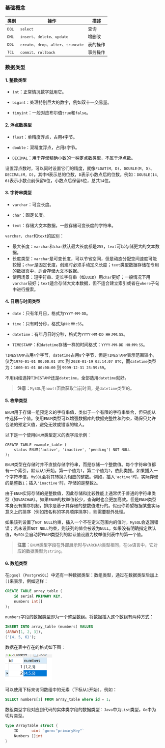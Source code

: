 ### 基础概念

| 类别  | 操作                                  | 描述     |
| ----- | ------------------------------------- | -------- |
| `DQL` | `select`                              | 查询     |
| `DML` | `insert`、`delete`、`update`          | 增删改   |
| `DDL` | `create`、`drop`、`alter`、`truncate` | 表的操作 |
| `TCL` | `commit`、`rollback`                  | 事务操作 |

### 数据类型

#### 1. 整数类型

- `int`：正常情况数字就用它。

- `bigint`：处理特别巨大的数字，例如双十一交易量。

- `tinyint`：一般对应布尔值`true`和`false`。

#### 2. 浮点数类型

- `float`：单精度浮点，占用`4`字节。

- `double`：双精度浮点，占用`8`字节。

- `DECIMAL`：用于存储精确小数的一种定点数类型，不属于浮点数。

设置浮点数时，可以同时设置它们的精度，就像`FLOAT(M, D)`、`DOUBLE(M, D)`、`DECIMAL(M, D)`，其中`M`表示总的位数，`D`表示小数点后的位数。例如：`DOUBLE(14, 6)`表示小数点前保留`8`位，小数点后保留`6`位，总共`14`位。

#### 3. 字符串类型

- `varchar`：可变长度。

- `char`：固定长度。

- `text`：存储大文本数据，一般存储可变长度的字符串。

`varchar`、`char`和`text`的区别：

- 最大长度：`varchar`和`char`默认最大长度都是`255`，`text`可以存储更大的文本数据。
- 长度类型：`varchar`是可变长度，可以节省空间，但是动态分配空间速度可能较慢；`char`是固定长度，创建时必须手动定义长度；`text`类型数据存储在专用的数据页中，适合存储大文本数据。
- 使用场景：短字符串、定长字符串（如`UUID`）用`char`更好；一般情况下用`varchar`较好；`text`适合存储大文本数据，但不适合建立索引或者在`where`子句中进行搜索。

#### 4. 日期与时间类型

- `date`：只有年月日，格式为`YYYY-MM-DD`。

- `time`：只有时分秒，格式为`HH:MM:SS`。

- `datetime`：有年月日时分秒，格式为`YYYY-MM-DD HH:MM:SS`。

- `TIMESTAMP`：和`datetime`存储一样的时间格式：`YYYY-MM-DD HH:MM:SS`。

`TIMESTAMP`占用`4`个字节，`datetime`占用`8`个字节，但是`TIMESTAMP`表示范围较小，仅为`1970-01-01 00:00:01 UTC` 到 `2038-01-19 03:14:07 UTC`，而`datetime`类型为：`1000-01-01 00:00:00` 到 `9999-12-31 23:59:59`。

不用纠结选择`TIMESTAMP`还是`datetime`，全部选用`datetime`就好。

> **注意：**`MySQL`用`now()`函数获取当前时间，是`datetime`类型的。

#### 5. 枚举类型

`ENUM`用于存储一组预定义的字符串值，类似于一个有限的字符串集合，但只能从中选择一个值。使用`ENUM`类型可以增强数据库的数据完整性和约束，确保只允许合法的预定义值，避免无效或错误的输入。

以下是一个使用`ENUM`类型定义的表字段示例：

```mysql
CREATE TABLE example_table (
    status ENUM('active', 'inactive', 'pending') NOT NULL
);
```

`ENUM`类型在存储时并不直接存储字符串，而是存储一个整数值。每个字符串值都有一个索引，默认从`1`开始。第一个值为`1`，第二个值为`2`，依此类推。如果插入一个字符串值，`MySQL`会将其转换为相应的整数。例如，插入`'active'`时，实际存储的是整数`1`；插入`'inactive'`时，存储的是整数`2`。

由于`ENUM`实际存储的是整数值，因此存储和比较性能上通常优于普通的字符串类型（如`VARCHAR`）。如果`ENUM`的枚举值较少，查询时也会更加高效。但是`ENUM`类型本身没有排序机制，排序是基于其存储的整数值进行的。假设你希望根据某些实际意义上的排序（例如按名称的字典顺序排序），则需要额外处理。

如果该列设置了`NOT NULL`约束，插入一个不在定义范围内的值时，`MySQL`会返回错误；若未设置`NOT NULL`约束，则该列的值会被设为`NULL`。如果没有明确指定默认值，`MySQL`会自动将`ENUM`类型列的默认值设置为枚举值列表中的第一个值。

> **注意：**`ENUM`类型字段在外部展示时与`VARCHAR`类型相同，在`Go`语言中，它对应的数据类型为`string`。

#### 6. 数组类型

在`pgsql`（`PostgreSQL`）中还有一种数据类型：数组类型，通过在数据类型后加上`[]`来表示，例如这样：

```sql
CREATE TABLE array_table (
    id serial PRIMARY KEY,
    numbers int[]
);
```

`numbers`字段的数据类型即为一个整型数组。将数据插入这个数组有两种方式：

```sql
INSERT INTO array_table (numbers) VALUES
(ARRAY[1, 2, 3]),
('{4, 5, 6}');
```

数据在表中存在的格式如下图：

<img src="image/image-20240109155623711.png" alt="image-20240109155623711" style="zoom:70%;" />

可以使用下标来访问数组中的元素（下标从`1`开始），例如：

```sql
SELECT numbers[1] FROM array_table where id = 1;
```

数组类型字段对应到代码的实体类字段的数据类型：`Java`中为`List`类型，`Go`中为切片类型。

```go
type ArrayTable struct {
	ID      uint `gorm:"primaryKey"`
	Numbers []int
}
```

